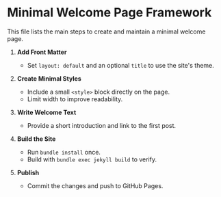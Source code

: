 # Minimal Welcome Page Framework

This file lists the main steps to create and maintain a minimal welcome page.

1. **Add Front Matter**
   - Set `layout: default` and an optional `title` to use the site's theme.

2. **Create Minimal Styles**
   - Include a small `<style>` block directly on the page.
   - Limit width to improve readability.

3. **Write Welcome Text**
   - Provide a short introduction and link to the first post.

4. **Build the Site**
   - Run `bundle install` once.
   - Build with `bundle exec jekyll build` to verify.

5. **Publish**
   - Commit the changes and push to GitHub Pages.
